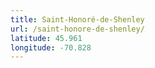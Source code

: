 ```yaml
---
title: Saint-Honoré-de-Shenley
url: /saint-honore-de-shenley/
latitude: 45.961
longitude: -70.828
---
```

